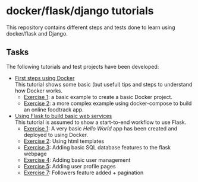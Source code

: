# docker/flask/django tutorials
This repository contains different steps and tests done to learn using docker/flask and Django.
## Tasks
The following tutorials and test projects have been developed:
* [First steps using Docker](https://docker-curriculum.com/)  
This tutorial shows some basic (but useful) tips and steps to understand how Docker works.
  - [Exercise 1](https://drive.google.com/open?id=1txw5jBHKuKpjkozkodNxSP4M47cIhdVC&authuser=aitor.iraola@amphos21.com&usp=drive_fs): a basic example to create a basic Docker project.  
  - [Exercise 2](https://drive.google.com/open?id=10mLlL7JUdj0FxdMwDK7OpdYenOexHpvY&authuser=aitor.iraola@amphos21.com&usp=drive_fs): a more complex example using docker-compose to build an online foodtrack app.
* [Using Flask to build basic web services](https://blog.miguelgrinberg.com/post/the-flask-mega-tutorial-part-i-hello-world)  
This tutorial is assumed to show a start-to-end workflow to use Flask.
  - [Exercise 1](flask_tutorial/tutorial_1): A very basic _Hello World_ app has been created and deployed to
   using Docker.
  - [Exercise 2](flask_tutorial/tutorial_2): Using html templates
  - [Exercise 3](flask_tutorial/tutorial_3): Adding basic SQL database features to the flask webpage
  - [Exercise 4](flask_tutorial/tutorial_4): Adding basic user management
  - [Exercise 5](flask_tutorial/tutorial_5): Adding user profile pages
  - [Exercise 7](flask_tutorial/tutorial_7): Followers feature added + pagination